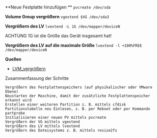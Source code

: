 **Neue Festplatte hinzufügen **
`pvcreate /dev/sda`

**Volume Group vergrößern**
`vgextend $VG /dev/sda3`

**Vergrößern des LV**
`lvextend -L 1G /dev/mapper/deviceN`

ACHTUNG 1G ist die Größe das Gerät insgesamt hat!

**Vergrößern des LV auf die maximale Größe**
`lvextend -l +100%FREE /dev/mapper/deviceN `

**Quellen**
* [LVM_vergrößern](https://www.thomas-krenn.com/de/wiki/LVM_vergrößern)


Zusammenfassung der Schritte

    Vergrößern des Festplattenspeichers (auf physikalischer oder VMware Ebene)
    Neustarten der Maschine, damit der zusätzliche Festplattenspeicher erkannt wird
    Erstellen einer weiteren Partition z. B. mittels cfdisk
    Partitionstabelle neu Einlesen, z. B. per Reboot oder per Kommando partprobe
    Initialisieren einer neuen PV mittels pvcreate
    Vergrößern der VG mittels vgextend
    Vergrößern des LV mittels lvextend
    Vergrößern des Dateisystems z. B. mittels resize2fs
